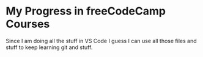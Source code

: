 # My Progress in freeCodeCamp Courses
Since I am doing all the stuff in VS Code I guess I can use all those files and stuff to keep learning git and stuff.
